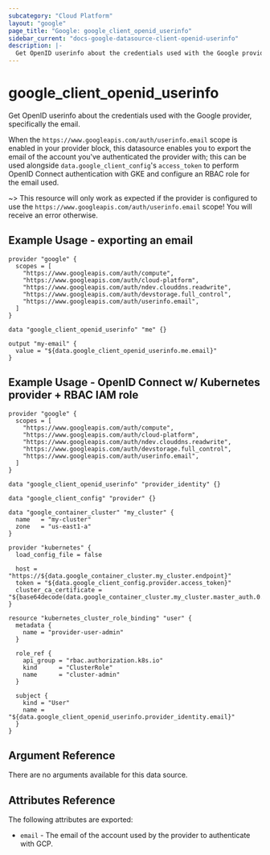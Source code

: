 ```yaml
---
subcategory: "Cloud Platform"
layout: "google"
page_title: "Google: google_client_openid_userinfo"
sidebar_current: "docs-google-datasource-client-openid-userinfo"
description: |-
  Get OpenID userinfo about the credentials used with the Google provider, specifically the email.
---
```


# google\_client\_openid\_userinfo

Get OpenID userinfo about the credentials used with the Google provider,
specifically the email.

When the `https://www.googleapis.com/auth/userinfo.email` scope is enabled in
your provider block, this datasource enables you to export the email of the
account you've authenticated the provider with; this can be used alongside
`data.google_client_config`'s `access_token` to perform OpenID Connect
authentication with GKE and configure an RBAC role for the email used.

~> This resource will only work as expected if the provider is configured to
use the `https://www.googleapis.com/auth/userinfo.email` scope! You will
receive an error otherwise.

## Example Usage - exporting an email

```hcl
provider "google" {
  scopes = [
    "https://www.googleapis.com/auth/compute",
    "https://www.googleapis.com/auth/cloud-platform",
    "https://www.googleapis.com/auth/ndev.clouddns.readwrite",
    "https://www.googleapis.com/auth/devstorage.full_control",
    "https://www.googleapis.com/auth/userinfo.email",
  ]
}

data "google_client_openid_userinfo" "me" {}

output "my-email" {
  value = "${data.google_client_openid_userinfo.me.email}"
}
```

## Example Usage - OpenID Connect w/ Kubernetes provider + RBAC IAM role

```hcl
provider "google" {
  scopes = [
    "https://www.googleapis.com/auth/compute",
    "https://www.googleapis.com/auth/cloud-platform",
    "https://www.googleapis.com/auth/ndev.clouddns.readwrite",
    "https://www.googleapis.com/auth/devstorage.full_control",
    "https://www.googleapis.com/auth/userinfo.email",
  ]
}

data "google_client_openid_userinfo" "provider_identity" {}

data "google_client_config" "provider" {}

data "google_container_cluster" "my_cluster" {
  name   = "my-cluster"
  zone   = "us-east1-a"
}

provider "kubernetes" {
  load_config_file = false

  host = "https://${data.google_container_cluster.my_cluster.endpoint}"
  token = "${data.google_client_config.provider.access_token}"
  cluster_ca_certificate = "${base64decode(data.google_container_cluster.my_cluster.master_auth.0.cluster_ca_certificate)}"
}

resource "kubernetes_cluster_role_binding" "user" {
  metadata {
    name = "provider-user-admin"
  }

  role_ref {
    api_group = "rbac.authorization.k8s.io"
    kind      = "ClusterRole"
    name      = "cluster-admin"
  }

  subject {
    kind = "User"
    name = "${data.google_client_openid_userinfo.provider_identity.email}"
  }
}
```

## Argument Reference

There are no arguments available for this data source.

## Attributes Reference

The following attributes are exported:

* `email` - The email of the account used by the provider to authenticate with GCP.
